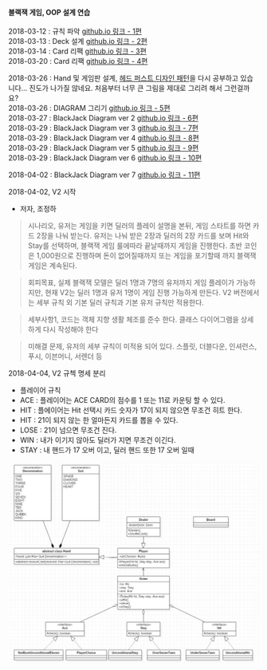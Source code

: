 #### 블랙잭 게임, OOP 설계 연습    
2018-03-12 : 규칙 파악 [github.io 링크 - 1편](https://jungha-cho.github.io/2018/03/12/%EA%B0%9D%EC%B2%B4%EC%A7%80%ED%96%A5%EC%84%A4%EA%B3%84-%EB%B8%94%EB%9E%99%EC%9E%AD(1)/)              
2018-03-13 : Deck 설계 [github.io 링크 - 2편](https://jungha-cho.github.io/2018/03/12/%EA%B0%9D%EC%B2%B4%EC%A7%80%ED%96%A5%EC%84%A4%EA%B3%84-%EB%B8%94%EB%9E%99%EC%9E%AD(2)/)               
2018-03-14 : Card 리팩 [github.io 링크 - 3편](https://jungha-cho.github.io/2018/03/14/%EA%B0%9D%EC%B2%B4%EC%A7%80%ED%96%A5%EC%84%A4%EA%B3%84-%EB%B8%94%EB%9E%99%EC%9E%AD(3)/)                 
2018-03-20 : Card 리팩 [github.io 링크 - 4편](https://jungha-cho.github.io/2018/03/20/%EA%B0%9D%EC%B2%B4%EC%A7%80%ED%96%A5%EC%84%A4%EA%B3%84-%EB%B8%94%EB%9E%99%EC%9E%AD(4)/)             

2018-03-26 : Hand 및 게임판 설계, [헤드 퍼스트 디자인 패턴](https://github.com/JungHa-Cho/HeadFirstDesignPattern)을 다시 공부하고 있습니다... 진도가 나가질 않네요. 처음부터 너무 큰 그림을 제대로 그리려 해서 그런걸까요?       
2018-03-26 : DIAGRAM 그리기 [github.io 링크 - 5편](https://jungha-cho.github.io/2018/03/26/%EA%B0%9D%EC%B2%B4%EC%A7%80%ED%96%A5%EC%84%A4%EA%B3%84-%EB%B8%94%EB%9E%99%EC%9E%AD(5)/)                      
2018-03-27 : BlackJack Diagram ver 2 [github.io 링크 - 6편](https://jungha-cho.github.io/2018/03/27/%EA%B0%9D%EC%B2%B4%EC%A7%80%ED%96%A5%EC%84%A4%EA%B3%84-%EB%B8%94%EB%9E%99%EC%9E%AD(6)/)                  
2018-03-29 : BlackJack Diagram ver 3 [github.io 링크 - 7편](https://jungha-cho.github.io/2018/03/29/%EA%B0%9D%EC%B2%B4%EC%A7%80%ED%96%A5%EC%84%A4%EA%B3%84-%EB%B8%94%EB%9E%99%EC%9E%AD(7)/)                 
2018-03-29 : BlackJack Diagram ver 4 [github.io 링크 - 8편](https://jungha-cho.github.io/2018/03/29/%EA%B0%9D%EC%B2%B4%EC%A7%80%ED%96%A5%EC%84%A4%EA%B3%84-%EB%B8%94%EB%9E%99%EC%9E%AD(8)/)                                 
2018-03-29 : BlackJack Diagram ver 5 [github.io 링크 - 9편](https://jungha-cho.github.io/2018/03/29/%EA%B0%9D%EC%B2%B4%EC%A7%80%ED%96%A5%EC%84%A4%EA%B3%84-%EB%B8%94%EB%9E%99%EC%9E%AD(9)/)                                                                     
2018-03-29 : BlackJack Diagram ver 6 [github.io 링크 - 10편](https://jungha-cho.github.io/2018/03/30/객체지향설계-블랙잭(10)/)                    

2018-04-02 : BlackJack Diagram ver 7 [github.io 링크 - 11편](https://jungha-cho.github.io/2018/04/01/%EA%B0%9D%EC%B2%B4%EC%A7%80%ED%96%A5%EC%84%A4%EA%B3%84-%EB%B8%94%EB%9E%99%EC%9E%AD(11)/)            


2018-04-02, V2 시작
- 저자, 조정하
> 시나리오, 유저는 게임을 키면 딜러의 플레이 설명을 본뒤, 게임 스타트를 하면 카드 2장을 나눠 받는다. 
> 유저는 나눠 받은 2장과 딜러의 2장 카드를 보며 Hit와 Stay를 선택하며, 블랙잭 게임 룰에따라 끝날때까지 게임을 진행한다. 
> 초반 코인은 1,000원으로 진행하며 돈이 없어질때까지 또는 게임을 포기할때 까지 블랙잭 게임은 계속된다.

> 회피목표, 실제 블랙잭 모델은 딜러 1명과 7명의 유저까지 게임 플레이가 가능하지만, 현재 V2는 딜러 1명과 유저 1명이 게임 진행 가능하게 만든다.
> V2 버전에서는 세부 규칙 외 기본 딜러 규칙과 기본 유저 규칙만 적용한다.

> 세부사항1, 코드는 객체 지향 생활 체조를 준수 한다.
> 클래스 다이어그램을 상세하게 다시 작성해야 한다

> 미해결 문제, 유저의 세부 규칙이 미적용 되어 있다. 스플릿, 더블다운, 인셔런스, 푸시, 이븐머니, 서렌더 등

2018-04-04, V2 규첵 명세 분리
* 플레이어 규칙
* ACE : 플레이어는 ACE CARD의 점수를 1 또는 11로 카운팅 할 수 있다.
* HIT : 플에이어는 Hit 선택시 카드 숫자가 17이 되지 않으면 무조건 히트 한다.
* HIT : 21이 되지 않는 한 얼마든지 카드를 뽑을 수 있다.
* LOSE : 21이 넘으면 무조건 진다.
* WIN : 내가 이기지 않아도 딜러가 지면 무조건 이긴다.
* STAY : 내 핸드가 17 오버 이고, 딜러 핸드 또한 17 오버 일때



![blackjack_v9.JPG](/image/blackjack_v9.JPG)
